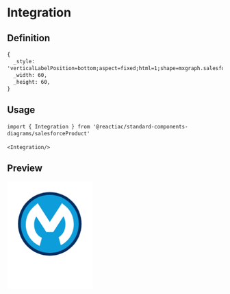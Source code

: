 # Integration

## Definition

```
{
  _style: 'verticalLabelPosition=bottom;aspect=fixed;html=1;shape=mxgraph.salesforce.integration;',
  _width: 60,
  _height: 60,
}
```

## Usage

```
import { Integration } from '@reactiac/standard-components-diagrams/salesforceProduct'

<Integration/>
```

## Preview

<img src="./integration.png" width="200"/>
